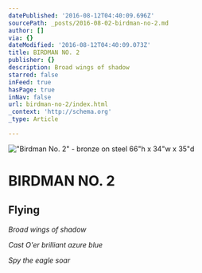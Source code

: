 ```yaml
---
datePublished: '2016-08-12T04:40:09.696Z'
sourcePath: _posts/2016-08-02-birdman-no-2.md
author: []
via: {}
dateModified: '2016-08-12T04:40:09.073Z'
title: BIRDMAN NO. 2
publisher: {}
description: Broad wings of shadow
starred: false
inFeed: true
hasPage: true
inNav: false
url: birdman-no-2/index.html
_context: 'http://schema.org'
_type: Article

---
```

!["Birdman No. 2" -  bronze on steel                                                                     66"h x 34"w x 35"d](https://s3-us-west-2.amazonaws.com/the-grid-img/p/6a6992e1716395c7be8642bfc781d6bde002426f.jpg)

# BIRDMAN NO. 2

## Flying 

_Broad wings of shadow_

_Cast O'er brilliant azure blue_

_Spy the eagle soar_